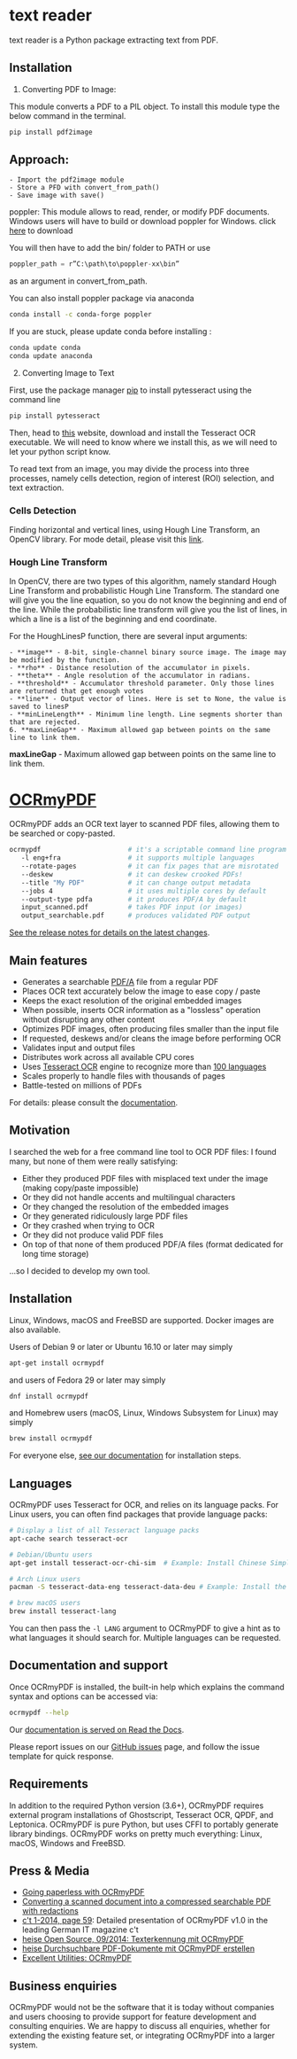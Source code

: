 # text reader
text reader is a Python package extracting text from PDF.

## Installation

1) Converting PDF to Image:

This module converts a PDF to a PIL object. To install this module type the below command in the terminal.

```bash
pip install pdf2image
```

## Approach:

    - Import the pdf2image module
    - Store a PFD with convert_from_path()
    - Save image with save()


poppler: This module allows to read, render, or modify PDF documents. Windows users will have to build or download poppler for Windows. click [here](https://github.com/oschwartz10612/poppler-windows/releases/) to download

You will then have to add the bin/ folder to PATH or use

```Python
poppler_path = r”C:\path\to\poppler-xx\bin”
```
as an argument in convert_from_path.

You can also install poppler package via anaconda

```bash
conda install -c conda-forge poppler
```

If you are stuck, please update conda before installing :

```bash
conda update conda
conda update anaconda
```

2) Converting Image to Text

First, use the package manager [pip](https://pip.pypa.io/en/stable/) to install pytesseract using the command line

```bash
pip install pytesseract
```
Then, head to [this](https://github.com/UB-Mannheim/tesseract/wiki) website, download and install the Tesseract OCR executable. We will need to know where we install this, as we will need to let your python script know.

To read text from an image, you may divide the process into three processes, namely cells detection, region of interest (ROI) selection, and text extraction.

### Cells Detection

Finding horizontal and vertical lines, using Hough Line Transform, an OpenCV library. For mode detail, please visit this [link](https://docs.opencv.org/master/d9/db0/tutorial_hough_lines.html).


### Hough Line Transform

In OpenCV, there are two types of this algorithm, namely standard Hough Line Transform and probabilistic Hough Line Transform. The standard one will give you the line equation, so you do not know the beginning and end of the line. While the probabilistic line transform will give you the list of lines, in which a line is a list of the beginning and end coordinate.

For the HoughLinesP function, there are several input arguments:

    - **image** - 8-bit, single-channel binary source image. The image may be modified by the function.
    - **rho** - Distance resolution of the accumulator in pixels.
    - **theta** - Angle resolution of the accumulator in radians.
    - **threshold** - Accumulator threshold parameter. Only those lines are returned that get enough votes
    - **line** - Output vector of lines. Here is set to None, the value is saved to linesP
    - **minLineLength** - Minimum line length. Line segments shorter than that are rejected.
    6. **maxLineGap** - Maximum allowed gap between points on the same line to link them.
**maxLineGap** - Maximum allowed gap between points on the same line to link them.
# [OCRmyPDF](https://github.com/jbarlow83/OCRmyPDF)
OCRmyPDF adds an OCR text layer to scanned PDF files, allowing them to be searched or copy-pasted.

```bash
ocrmypdf                      # it's a scriptable command line program
   -l eng+fra                 # it supports multiple languages
   --rotate-pages             # it can fix pages that are misrotated
   --deskew                   # it can deskew crooked PDFs!
   --title "My PDF"           # it can change output metadata
   --jobs 4                   # it uses multiple cores by default
   --output-type pdfa         # it produces PDF/A by default
   input_scanned.pdf          # takes PDF input (or images)
   output_searchable.pdf      # produces validated PDF output
```

[See the release notes for details on the latest changes](https://ocrmypdf.readthedocs.io/en/latest/release_notes.html).

## Main features

- Generates a searchable [PDF/A](https://en.wikipedia.org/?title=PDF/A) file from a regular PDF
- Places OCR text accurately below the image to ease copy / paste
- Keeps the exact resolution of the original embedded images
- When possible, inserts OCR information as a "lossless" operation without disrupting any other content
- Optimizes PDF images, often producing files smaller than the input file
- If requested, deskews and/or cleans the image before performing OCR
- Validates input and output files
- Distributes work across all available CPU cores
- Uses [Tesseract OCR](https://github.com/tesseract-ocr/tesseract) engine to recognize more than [100 languages](https://github.com/tesseract-ocr/tessdata)
- Scales properly to handle files with thousands of pages
- Battle-tested on millions of PDFs

For details: please consult the [documentation](https://ocrmypdf.readthedocs.io/en/latest/).

## Motivation

I searched the web for a free command line tool to OCR PDF files: I found many, but none of them were really satisfying:

- Either they produced PDF files with misplaced text under the image (making copy/paste impossible)
- Or they did not handle accents and multilingual characters
- Or they changed the resolution of the embedded images
- Or they generated ridiculously large PDF files
- Or they crashed when trying to OCR
- Or they did not produce valid PDF files
- On top of that none of them produced PDF/A files (format dedicated for long time storage)

...so I decided to develop my own tool.

## Installation

Linux, Windows, macOS and FreeBSD are supported. Docker images are also available.

Users of Debian 9 or later or Ubuntu 16.10 or later may simply

```bash
apt-get install ocrmypdf
```

and users of Fedora 29 or later may simply

```bash
dnf install ocrmypdf
```

and Homebrew users (macOS, Linux, Windows Subsystem for Linux) may simply

```bash
brew install ocrmypdf
```

For everyone else, [see our documentation](https://ocrmypdf.readthedocs.io/en/latest/installation.html) for installation steps.

## Languages

OCRmyPDF uses Tesseract for OCR, and relies on its language packs. For Linux users, you can often find packages that provide language packs:

```bash
# Display a list of all Tesseract language packs
apt-cache search tesseract-ocr

# Debian/Ubuntu users
apt-get install tesseract-ocr-chi-sim  # Example: Install Chinese Simplified language pack

# Arch Linux users
pacman -S tesseract-data-eng tesseract-data-deu # Example: Install the English and German language packs

# brew macOS users
brew install tesseract-lang
```

You can then pass the `-l LANG` argument to OCRmyPDF to give a hint as to what languages it should search for. Multiple languages can be requested.

## Documentation and support

Once OCRmyPDF is installed, the built-in help which explains the command syntax and options can be accessed via:

```bash
ocrmypdf --help
```

Our [documentation is served on Read the Docs](https://ocrmypdf.readthedocs.io/en/latest/index.html).

Please report issues on our [GitHub issues](https://github.com/jbarlow83/OCRmyPDF/issues) page, and follow the issue template for quick response.

## Requirements

In addition to the required Python version (3.6+), OCRmyPDF requires external program installations of Ghostscript, Tesseract OCR, QPDF, and Leptonica. OCRmyPDF is pure Python, but uses CFFI to portably generate library bindings. OCRmyPDF works on pretty much everything: Linux, macOS, Windows and FreeBSD.

## Press & Media

- [Going paperless with OCRmyPDF](https://medium.com/@ikirichenko/going-paperless-with-ocrmypdf-e2f36143f46a)
- [Converting a scanned document into a compressed searchable PDF with redactions](https://medium.com/@treyharris/converting-a-scanned-document-into-a-compressed-searchable-pdf-with-redactions-63f61c34fe4c)
- [c't 1-2014, page 59](https://heise.de/-2279695): Detailed presentation of OCRmyPDF v1.0 in the leading German IT magazine c't
- [heise Open Source, 09/2014: Texterkennung mit OCRmyPDF](https://heise.de/-2356670)
- [heise Durchsuchbare PDF-Dokumente mit OCRmyPDF erstellen](https://www.heise.de/ratgeber/Durchsuchbare-PDF-Dokumente-mit-OCRmyPDF-erstellen-4607592.html)
- [Excellent Utilities: OCRmyPDF](https://www.linuxlinks.com/excellent-utilities-ocrmypdf-add-ocr-text-layer-scanned-pdfs/)

## Business enquiries

OCRmyPDF would not be the software that it is today without companies and users choosing to provide support for feature development and consulting enquiries. We are happy to discuss all enquiries, whether for extending the existing feature set, or integrating OCRmyPDF into a larger system.
